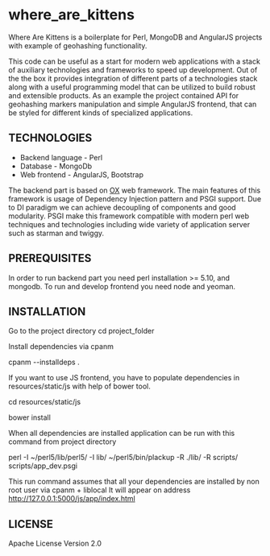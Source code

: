 where_are_kittens
=================

Where Are Kittens is a boilerplate for Perl, MongoDB and AngularJS projects with example of geohashing functionality.

This code can be useful as a start for modern web applications with a stack of auxiliary technologies and frameworks to
speed up development.
Out of the the box it provides integration of different parts of a technologies stack along with a useful programming
model that can be utilized to build robust and extensible products.
As an example the project contained API for geohashing markers manipulation and simple AngularJS frontend, that can be styled for
different kinds of specialized applications.

TECHNOLOGIES
------------
* Backend language - Perl
* Database - MongoDb
* Web frontend - AngularJS, Bootstrap

The backend part is based on [OX](https://github.com/iinteractive/OX)  web framework. The main features of this framework is
usage of Dependency Injection pattern and PSGI support. Due to DI paradigm we can achieve decoupling of components and
good modularity. PSGI make this framework compatible with modern perl web techniques and technologies including wide
variety of application server such as starman and twiggy.

PREREQUISITES
-------------
In order to run backend part you need perl installation >= 5.10, and mongodb.
To run and develop frontend you need node and yeoman.


INSTALLATION
------------
Go to the project directory
cd project_folder

Install dependencies via cpanm

cpanm --installdeps .

If you want to use JS frontend,  you have to populate dependencies in  resources/static/js
with help of bower tool.

cd resources/static/js

bower install

When all dependencies are installed application can be run with this command from project directory

perl -I ~/perl5/lib/perl5/ -I lib/ ~/perl5/bin/plackup -R ./lib/ -R scripts/  scripts/app_dev.psgi

This run command assumes that all your dependencies are installed by non root user via cpanm + liblocal
It will appear on address http://127.0.0.1:5000/js/app/index.html

LICENSE
--------
Apache License Version 2.0